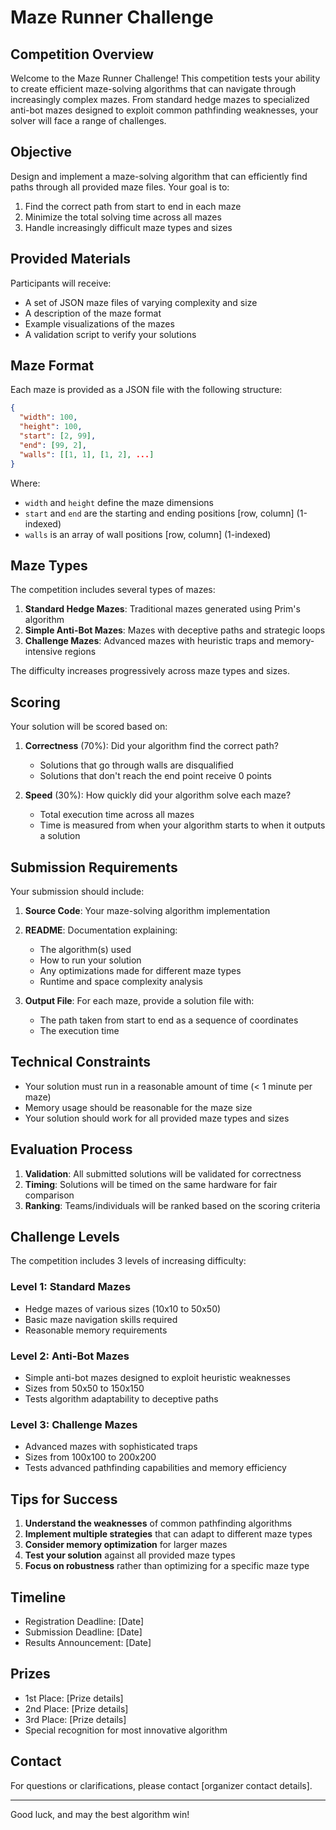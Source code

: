 # Maze Runner Challenge

## Competition Overview

Welcome to the Maze Runner Challenge! This competition tests your ability to create efficient maze-solving algorithms that can navigate through increasingly complex mazes. From standard hedge mazes to specialized anti-bot mazes designed to exploit common pathfinding weaknesses, your solver will face a range of challenges.

## Objective

Design and implement a maze-solving algorithm that can efficiently find paths through all provided maze files. Your goal is to:

1. Find the correct path from start to end in each maze
2. Minimize the total solving time across all mazes
3. Handle increasingly difficult maze types and sizes

## Provided Materials

Participants will receive:
- A set of JSON maze files of varying complexity and size
- A description of the maze format
- Example visualizations of the mazes
- A validation script to verify your solutions

## Maze Format

Each maze is provided as a JSON file with the following structure:

```json
{
  "width": 100,
  "height": 100,
  "start": [2, 99],
  "end": [99, 2],
  "walls": [[1, 1], [1, 2], ...]
}
```

Where:
- `width` and `height` define the maze dimensions
- `start` and `end` are the starting and ending positions [row, column] (1-indexed)
- `walls` is an array of wall positions [row, column] (1-indexed)

## Maze Types

The competition includes several types of mazes:

1. **Standard Hedge Mazes**: Traditional mazes generated using Prim's algorithm
2. **Simple Anti-Bot Mazes**: Mazes with deceptive paths and strategic loops
3. **Challenge Mazes**: Advanced mazes with heuristic traps and memory-intensive regions

The difficulty increases progressively across maze types and sizes.

## Scoring

Your solution will be scored based on:

1. **Correctness** (70%): Did your algorithm find the correct path?
   - Solutions that go through walls are disqualified
   - Solutions that don't reach the end point receive 0 points

2. **Speed** (30%): How quickly did your algorithm solve each maze?
   - Total execution time across all mazes
   - Time is measured from when your algorithm starts to when it outputs a solution

## Submission Requirements

Your submission should include:

1. **Source Code**: Your maze-solving algorithm implementation
2. **README**: Documentation explaining:
   - The algorithm(s) used
   - How to run your solution
   - Any optimizations made for different maze types
   - Runtime and space complexity analysis

3. **Output File**: For each maze, provide a solution file with:
   - The path taken from start to end as a sequence of coordinates
   - The execution time

## Technical Constraints

- Your solution must run in a reasonable amount of time (< 1 minute per maze)
- Memory usage should be reasonable for the maze size
- Your solution should work for all provided maze types and sizes

## Evaluation Process

1. **Validation**: All submitted solutions will be validated for correctness
2. **Timing**: Solutions will be timed on the same hardware for fair comparison
3. **Ranking**: Teams/individuals will be ranked based on the scoring criteria

## Challenge Levels

The competition includes 3 levels of increasing difficulty:

### Level 1: Standard Mazes
- Hedge mazes of various sizes (10x10 to 50x50)
- Basic maze navigation skills required
- Reasonable memory requirements

### Level 2: Anti-Bot Mazes
- Simple anti-bot mazes designed to exploit heuristic weaknesses
- Sizes from 50x50 to 150x150
- Tests algorithm adaptability to deceptive paths

### Level 3: Challenge Mazes
- Advanced mazes with sophisticated traps
- Sizes from 100x100 to 200x200
- Tests advanced pathfinding capabilities and memory efficiency

## Tips for Success

1. **Understand the weaknesses** of common pathfinding algorithms
2. **Implement multiple strategies** that can adapt to different maze types
3. **Consider memory optimization** for larger mazes
4. **Test your solution** against all provided maze types
5. **Focus on robustness** rather than optimizing for a specific maze type

## Timeline

- Registration Deadline: [Date]
- Submission Deadline: [Date]
- Results Announcement: [Date]

## Prizes

- 1st Place: [Prize details]
- 2nd Place: [Prize details]
- 3rd Place: [Prize details]
- Special recognition for most innovative algorithm

## Contact

For questions or clarifications, please contact [organizer contact details].

---

Good luck, and may the best algorithm win!
